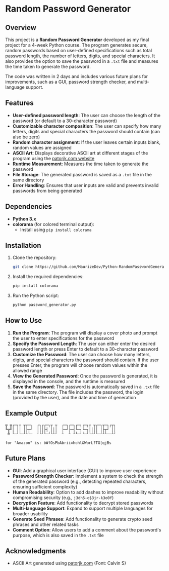 # Random Password Generator

## Overview
This project is a **Random Password Generator** developed as my final project for a 4-week Python course. The program generates secure, random passwords based on user-defined specifications such as total password length, the number of letters, digits, and special characters. It also provides the option to save the password in a `.txt` file and measures the time taken to generate the password.

The code was written in 2 days and includes various future plans for improvements, such as a GUI, password strength checker, and multi-language support.

## Features
- **User-defined password length**: The user can choose the length of the password (or default to a 30-character password)
- **Customizable character composition**: The user can specify how many letters, digits and special characters the password should contain (can also be zero)
- **Random character assignment**: If the user leaves certain inputs blank, random values are assigned
- **ASCII Art**: Displays decorative ASCII art at different stages of the program using the [patorjk.com website](https://patorjk.com/software/taag)
- **Runtime Measurement**: Measures the time taken to generate the password
- **File Storage**: The generated password is saved as a `.txt` file in the same directory
- **Error Handling**: Ensures that user inputs are valid and prevents invalid passwords from being generated

## Dependencies
- **Python 3.x**
- **colorama** (for colored terminal output):
    - Install using `pip install colorama`

## Installation

1. Clone the repository:
    ```bash
    git clone https://github.com/MaurizeDev/Python-RandomPasswordGenerator/
    ```

2. Install the required dependencies:
    ```bash
    pip install colorama
    ```

3. Run the Python script:
    ```bash
    python password_generator.py
    ```

## How to Use

1. **Run the Program**: The program will display a cover photo and prompt the user to enter specifications for the password
2. **Specify the Password Length**: The user can either enter the desired password length or press Enter to default to a 30-character password
3. **Customize the Password**: The user can choose how many letters, digits, and special characters the password should contain. If the user presses Enter, the program will choose random values within the allowed range
4. **View the Generated Password**: Once the password is generated, it is displayed in the console, and the runtime is measured
5. **Save the Password**: The password is automatically saved in a `.txt` file in the same directory. The file includes the password, the login (provided by the user), and the date and time of generation

## Example Output

```
╦ ╦┌─┐┬ ┬┬─┐  ┌┐┌┌─┐┬ ┬  ┌─┐┌─┐┌─┐┌─┐┬ ┬┌─┐┬─┐┌┬┐
╚╦╝│ ││ │├┬┘  │││├┤ │││  ├─┘├─┤└─┐└─┐││││ │├┬┘ ││
 ╩ └─┘└─┘┴└─  ┘└┘└─┘└┴┘  ┴  ┴ ┴└─┘└─┘└┴┘└─┘┴└──┴┘

for "Amazon" is: bWfOsPbAbrii=hohl&WorL?TG[qjBs
```

## Future Plans
- **GUI**: Add a graphical user interface (GUI) to improve user experience
- **Password Strength Checker**: Implement a system to check the strength of the generated password (e.g., detecting repeated characters, ensuring sufficient complexity)
- **Human Readability**: Option to add dashes to improve readability without compromising security (e.g., `j3dh5-o$3jr-k3o0f`)
- **Decryption Feature**: Add functionality to decrypt stored passwords
- **Multi-language Support**: Expand to support multiple languages for broader usability
- **Generate Seed Phrases**: Add functionality to generate crypto seed phrases and other related tasks
- **Comment Option**: Allow users to add a comment about the password's purpose, which is also saved in the `.txt` file

## Acknowledgments
- ASCII Art generated using [patorjk.com](https://patorjk.com/software/taag) (Font: Calvin S)
